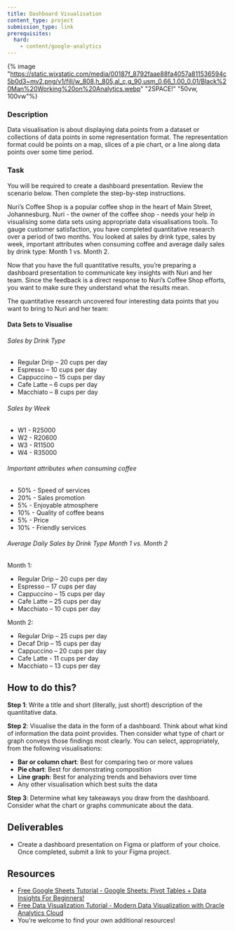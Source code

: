```yaml
---
title: Dashboard Visualisation
content_type: project
submission_type: link
prerequisites:
  hard:
    - content/google-analytics
---
```


{% image "https://static.wixstatic.com/media/00187f_8792faae88fa4057a811536594c5b0d3~mv2.png/v1/fill/w_808,h_805,al_c,q_90,usm_0.66_1.00_0.01/Black%20Man%20Working%20on%20Analytics.webp" "2SPACE!" "50vw, 100vw"%}

### Description

Data visualisation is about displaying data points from a dataset or collections of data points in some representation format. The representation format could be points on a map, slices of a pie chart, or a line along data points over some time period.

### Task

You will be required to create a dashboard presentation. Review the scenario below. Then complete the step-by-step instructions.

Nuri’s Coffee Shop is a popular coffee shop in the heart of Main Street, Johannesburg. Nuri - the owner of the coffee shop - needs your help in visualising some data sets using appropriate data visualisations tools. To gauge customer satisfaction, you have completed quantitative research over a period of two months. You looked at sales by drink type, sales by week, important attributes when consuming coffee and average daily sales by drink type: Month 1 vs. Month 2.

Now that you have the full quantitative results, you’re preparing a dashboard presentation to communicate key insights with Nuri and her team. Since the feedback is a direct response to Nuri’s Coffee Shop efforts, you want to make sure they understand what the results mean.

The quantitative research uncovered four interesting data points that you want to bring to Nuri and her team:

#### Data Sets to Visualise

###### Sales by Drink Type

- Regular Drip – 20 cups per day
- Espresso – 10 cups per day
- Cappuccino – 15 cups per day
- Cafe Latte – 6 cups per day
- Macchiato – 8 cups per day

###### Sales by Week

- W1 - R25000
- W2 - R20600
- W3 - R11500
- W4 - R35000

###### Important attributes when consuming coffee

- 50% - Speed of services
- 20% - Sales promotion
- 5% - Enjoyable atmosphere
- 10% - Quality of coffee beans
- 5% - Price
- 10% - Friendly services

###### Average Daily Sales by Drink Type Month 1 vs. Month 2

Month 1:

- Regular Drip – 20 cups per day
- Espresso – 17 cups per day
- Cappuccino – 15 cups per day
- Cafe Latte – 25 cups per day
- Macchiato – 10 cups per day

Month 2:

- Regular Drip – 25 cups per day
- Decaf Drip – 15 cups per day
- Cappuccino – 20 cups per day
- Cafe Latte - 11 cups per day
- Macchiato – 13 cups per day

## How to do this?

**Step 1**: Write a title and short (literally, just short!) description of the quantitative data.

**Step 2**: Visualise the data in the form of a dashboard. Think about what kind of information the data point provides. Then consider what type of chart or graph conveys those findings most clearly. You can select, appropriately, from the following visualisations:

- **Bar or column chart**: Best for comparing two or more values
- **Pie chart**: Best for demonstrating composition
- **Line graph**: Best for analyzing trends and behaviors over time
- Any other visualisation which best suits the data

**Step 3**: Determine what key takeaways you draw from the dashboard. Consider what the chart or graphs communicate about the data.

## Deliverables

- Create a dashboard presentation on Figma or platform of your choice. Once completed, submit a link to your Figma project.

## Resources

- [Free Google Sheets Tutorial - Google Sheets: Pivot Tables + Data Insights For Beginners!](https://www.udemy.com/course/augmented-analytics/)
- [Free Data Visualization Tutorial - Modern Data Visualization with Oracle Analytics Cloud](https://www.udemy.com/course/google-sheets-pivot-tables-plus-data-insights-for-beginners/)
- You’re welcome to find your own additional resources!

